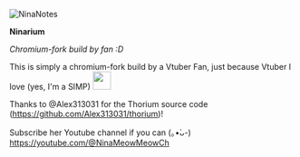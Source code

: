 ![NinaNotes](https://i.imgur.com/prI5vhc.png)


**Ninarium**

*Chromium-fork build by fan :D*

This is simply a chromium-fork build by a Vtuber Fan, just because Vtuber I love (yes, I'm a SIMP) <img src=https://i.imgur.com/0npjsgp.png height="32" width="32">

Thanks to @Alex313031 for the Thorium source code (https://github.com/Alex313031/thorium)!


Subscribe her Youtube channel if you can  (⁠｡⁠•̀⁠ᴗ⁠-⁠)
https://youtube.com/@NinaMeowMeowCh
